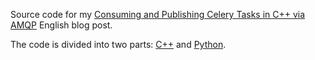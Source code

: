 Source code for my [Consuming and Publishing Celery Tasks in C++ via AMQP](https://blog.petrzemek.net/2017/06/25/consuming-and-publishing-celery-tasks-in-cpp-via-amqp/) English blog post.

The code is divided into two parts: [C++](https://github.com/s3rvac/blog/tree/master/en-2017-06-25-consuming-and-publishing-celery-tasks-in-cpp-via-amqp/cpp) and [Python](https://github.com/s3rvac/blog/tree/master/en-2017-06-25-consuming-and-publishing-celery-tasks-in-cpp-via-amqp/python).
